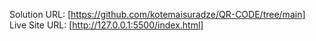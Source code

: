 Solution URL: [https://github.com/kotemaisuradze/QR-CODE/tree/main]
Live Site URL: [http://127.0.0.1:5500/index.html]
